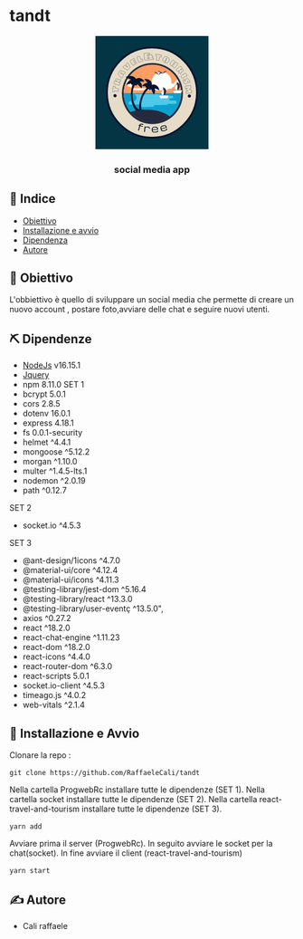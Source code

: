 # tandt
 
 <p align="center">
  <a href="" rel="noopener">
 <img width=200px height=200px src="./log.png" alt="Project logo"></a>
</p>

<h3 align="center">social media app </h3>

## 📝 Indice

- [Obiettivo](#scopo)
- [Installazione e avvio](#inizio)
- [Dipendenza](#dipendenze)
- [Autore](#autore)



## 🧐 Obiettivo <a name = "scopo"></a>
L'obbiettivo è quello di sviluppare un social media che permette di creare un nuovo account , postare foto,avviare delle chat e seguire nuovi utenti.

## ⛏️ Dipendenze <a name = "dipendenze"></a>

- [NodeJs](https://nodejs.org/en/) v16.15.1
- [Jquery](https://jquery.com/)
- npm 8.11.0
SET 1
- bcrypt 5.0.1
- cors 2.8.5
- dotenv 16.0.1
- express 4.18.1
- fs 0.0.1-security
- helmet ^4.4.1
- mongoose ^5.12.2
- morgan ^1.10.0
- multer ^1.4.5-lts.1
- nodemon ^2.0.19
- path ^0.12.7

SET 2

- socket.io ^4.5.3

SET 3
- @ant-design/1icons ^4.7.0
- @material-ui/core ^4.12.4
- @material-ui/icons ^4.11.3
- @testing-library/jest-dom ^5.16.4
- @testing-library/react  ^13.3.0
- @testing-library/user-eventç ^13.5.0",
- axios ^0.27.2
- react ^18.2.0 
- react-chat-engine ^1.11.23 
- react-dom ^18.2.0
- react-icons ^4.4.0 
- react-router-dom ^6.3.0
- react-scripts 5.0.1
- socket.io-client ^4.5.3
- timeago.js ^4.0.2
- web-vitals ^2.1.4
 
## 🏁 Installazione e Avvio <a name = "inizio"></a>

Clonare la repo : 
```
git clone https://github.com/RaffaeleCali/tandt
```

Nella cartella ProgwebRc installare tutte le dipendenze (SET 1).
Nella cartella socket installare tutte le dipendenze (SET 2).
Nella cartella react-travel-and-tourism installare tutte le dipendenze (SET 3).
```
yarn add
```
Avviare prima il server (ProgwebRc).
In seguito avviare le socket per la chat(socket).
In fine avviare il client (react-travel-and-tourism)
```
yarn start
```
## ✍️ Autore <a name = "autore"></a>

- Cali raffaele
